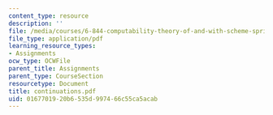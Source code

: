 ```yaml
---
content_type: resource
description: ''
file: /media/courses/6-844-computability-theory-of-and-with-scheme-spring-2003/0167701920b6535d997466c55ca5acab_continuations.pdf
file_type: application/pdf
learning_resource_types:
- Assignments
ocw_type: OCWFile
parent_title: Assignments
parent_type: CourseSection
resourcetype: Document
title: continuations.pdf
uid: 01677019-20b6-535d-9974-66c55ca5acab
---
```

